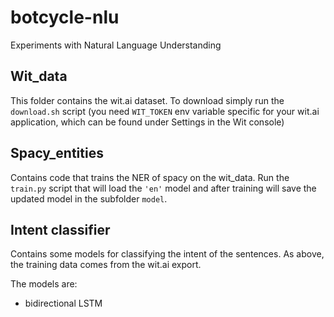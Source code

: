 # botcycle-nlu
Experiments with Natural Language Understanding

## Wit_data

This folder contains the wit.ai dataset. To download simply run the `download.sh` script (you need `WIT_TOKEN` env variable specific for your wit.ai application, which can be found under Settings in the Wit console)

## Spacy_entities

Contains code that trains the NER of spacy on the wit_data. Run the `train.py` script that will load the `'en'` model and after training will save the updated model in the subfolder `model`.

## Intent classifier

Contains some models for classifying the intent of the sentences. As above, the training data comes from the wit.ai export.

The models are:

- bidirectional LSTM
